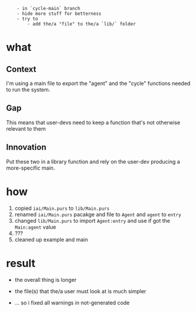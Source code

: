 

		- in `cycle-main` branch
		- hide more stuff for betterness
		- try to
			- add the/a "file" to the/a `lib/` folder

# what

## Context

I'm using a main file to export the "agent" and the "cycle" functions needed to run the system.

## Gap

This means that user-devs need to keep a function that's not otherwise relevant to them

## Innovation

Put these two in a library function and rely on the user-dev producing a more-specific main.

# how

1. copied `iai/Main.purs` to `lib/Main.purs`
2. renamed `iai/Main.purs` pacakge and file to `Agent` and `agent` to `entry`
3. changed `lib/Main.purs` to import `Agent:entry` and use if got the `Main:agent` value
4. ???
5. cleaned up example and main

# result

- the overall thing is longer
- the file(s) that the/a user must look at is much simpler

- ... so i fixed all warnings in not-generated code